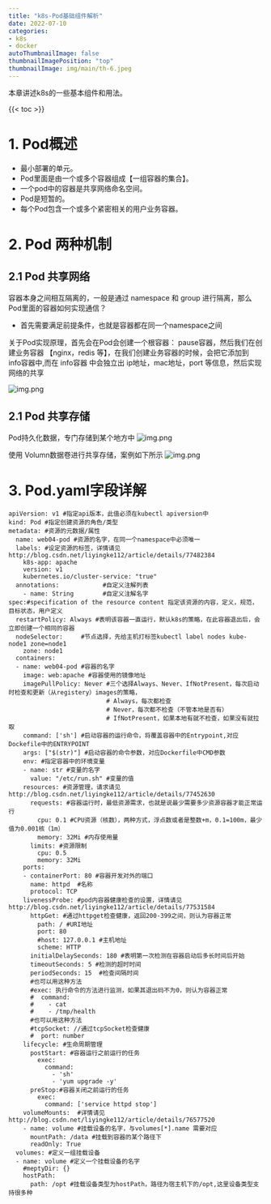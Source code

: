 ```yaml
---
title: "k8s-Pod基础组件解析"
date: 2022-07-10
categories:
- k8s
- docker
autoThumbnailImage: false
thumbnailImagePosition: "top"
thumbnailImage: img/main/th-6.jpeg
---
```

本章讲述k8s的一些基本组件和用法。
<!--more-->

{{< toc >}}

# 1. Pod概述

- 最小部署的单元。
- Pod里面是由一个或多个容器组成【一组容器的集合】。
- 一个pod中的容器是共享网络命名空间。
- Pod是短暂的。
- 每个Pod包含一个或多个紧密相关的用户业务容器。

# 2. Pod 两种机制

## 2.1 Pod 共享网络

容器本身之间相互隔离的，一般是通过 namespace 和 group 进行隔离，那么Pod里面的容器如何实现通信？

- 首先需要满足前提条件，也就是容器都在同一个namespace之间


关于Pod实现原理，首先会在Pod会创建一个根容器： pause容器，然后我们在创建业务容器 【nginx，redis 等】，在我们创建业务容器的时候，会把它添加到 info容器中,而在 info容器 中会独立出 ip地址，mac地址，port 等信息，然后实现网络的共享

![img.png](/img/main-blog/blog-7/img.png)

## 2.1 Pod 共享存储
Pod持久化数据，专门存储到某个地方中
![img.png](/img/main-blog/blog-7/img-1.png)

使用 Volumn数据卷进行共享存储，案例如下所示
![img.png](/img/main-blog/blog-7/img-2.png)

# 3. Pod.yaml字段详解

```
apiVersion: v1 #指定api版本，此值必须在kubectl apiversion中
kind: Pod #指定创建资源的角色/类型
metadata: #资源的元数据/属性
  name: web04-pod #资源的名字，在同一个namespace中必须唯一
  labels: #设定资源的标签，详情请见http://blog.csdn.net/liyingke112/article/details/77482384
    k8s-app: apache
    version: v1
    kubernetes.io/cluster-service: "true"
  annotations:            #自定义注解列表
    - name: String        #自定义注解名字
spec:#specification of the resource content 指定该资源的内容，定义，规范，目标状态，用户定义
  restartPolicy: Always #表明该容器一直运行，默认k8s的策略，在此容器退出后，会立即创建一个相同的容器
  nodeSelector:     #节点选择，先给主机打标签kubectl label nodes kube-node1 zone=node1
    zone: node1
  containers:
  - name: web04-pod #容器的名字
    image: web:apache #容器使用的镜像地址
    imagePullPolicy: Never #三个选择Always、Never、IfNotPresent，每次启动时检查和更新（从registery）images的策略，
                           # Always，每次都检查
                           # Never，每次都不检查（不管本地是否有）
                           # IfNotPresent，如果本地有就不检查，如果没有就拉取
    command: ['sh'] #启动容器的运行命令，将覆盖容器中的Entrypoint,对应Dockefile中的ENTRYPOINT
    args: ["$(str)"] #启动容器的命令参数，对应Dockerfile中CMD参数
    env: #指定容器中的环境变量
    - name: str #变量的名字
      value: "/etc/run.sh" #变量的值
    resources: #资源管理，请求请见http://blog.csdn.net/liyingke112/article/details/77452630
      requests: #容器运行时，最低资源需求，也就是说最少需要多少资源容器才能正常运行
        cpu: 0.1 #CPU资源（核数），两种方式，浮点数或者是整数+m，0.1=100m，最少值为0.001核（1m）
        memory: 32Mi #内存使用量
      limits: #资源限制
        cpu: 0.5
        memory: 32Mi
    ports:
    - containerPort: 80 #容器开发对外的端口
      name: httpd  #名称
      protocol: TCP
    livenessProbe: #pod内容器健康检查的设置，详情请见http://blog.csdn.net/liyingke112/article/details/77531584
      httpGet: #通过httpget检查健康，返回200-399之间，则认为容器正常
        path: / #URI地址
        port: 80
        #host: 127.0.0.1 #主机地址
        scheme: HTTP
      initialDelaySeconds: 180 #表明第一次检测在容器启动后多长时间后开始
      timeoutSeconds: 5 #检测的超时时间
      periodSeconds: 15  #检查间隔时间
      #也可以用这种方法
      #exec: 执行命令的方法进行监测，如果其退出码不为0，则认为容器正常
      #  command:
      #    - cat
      #    - /tmp/health
      #也可以用这种方法
      #tcpSocket: //通过tcpSocket检查健康
      #  port: number
    lifecycle: #生命周期管理
      postStart: #容器运行之前运行的任务
        exec:
          command:
            - 'sh'
            - 'yum upgrade -y'
      preStop:#容器关闭之前运行的任务
        exec:
          command: ['service httpd stop']
    volumeMounts:  #详情请见http://blog.csdn.net/liyingke112/article/details/76577520
    - name: volume #挂载设备的名字，与volumes[*].name 需要对应
      mountPath: /data #挂载到容器的某个路径下
      readOnly: True
  volumes: #定义一组挂载设备
  - name: volume #定义一个挂载设备的名字
    #meptyDir: {}
    hostPath:
      path: /opt #挂载设备类型为hostPath，路径为宿主机下的/opt,这里设备类型支持很多种
```

